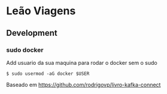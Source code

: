 # Leão Viagens


## Development
### sudo docker
Add usuario da sua maquina para rodar o docker sem o sudo

```
$ sudo usermod -aG docker $USER
```

Baseado em https://github.com/rodrigovp/livro-kafka-connect


